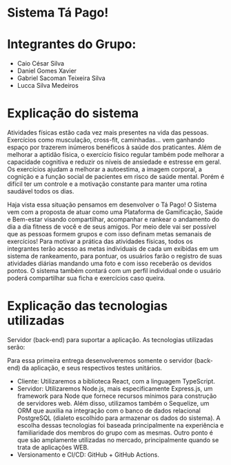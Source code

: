 # Sistema Tá Pago!

# Integrantes do Grupo:
- Caio César Silva
- Daniel Gomes Xavier
- Gabriel Sacoman Teixeira Silva
- Lucca Silva Medeiros

# Explicação do sistema
Atividades físicas estão cada vez mais presentes na vida das pessoas. Exercícios como musculação, cross-fit, caminhadas… vem ganhando espaço por trazerem inúmeros benéficos à saúde dos praticantes. Além de melhorar a aptidão física, o exercício físico regular também pode melhorar a capacidade cognitiva e reduzir os níveis de ansiedade e estresse em geral. Os exercícios ajudam a melhorar a autoestima, a imagem corporal, a cognição e a função social de pacientes em risco de saúde mental. Porém é difícil ter um controle e a motivação constante para manter uma rotina saudável todos os dias. 

Haja vista essa situação pensamos em desenvolver o Tá Pago! O Sistema vem com a proposta de atuar como uma Plataforma de Gamificação, Saúde e Bem-estar visando compartilhar, acompanhar e rankear o andamento do dia a dia fitness de você e de seus amigos. Por meio dele vai ser possível  que as pessoas formem grupos e com isso definam metas semanais de exercícios! Para motivar a prática das atividades físicas, todos os integrantes terão acesso as metas individuais de cada um exibidas em um sistema de rankeamento, para pontuar, os usuários farão o registro de suas atividades diárias mandando uma foto e com isso receberão os devidos pontos. O sistema também contará com um perfil individual onde o usuário poderá compartilhar sua ficha e exercícios caso queira.

# Explicação das tecnologias utilizadas
Servidor (back-end) para suportar a aplicação. As tecnologias utilizadas serão:

Para essa primeira entrega desenvolveremos somente o servidor (back-end) da aplicação, e seus respectivos testes unitários.

- Cliente: Utilizaremos a biblioteca React, com a linguagem TypeScript.
- Servidor: Utilizaremos Node.js, mais especificamente Express.js, um framework para Node que fornece recursos mínimos para construção de servidores web. Além disso, utilizamos também o Sequelize, um ORM que auxilia na integração com o banco de dados relacional PostgreSQL (dialeto escolhido para armazenar os dados do sistema). A escolha dessas tecnologias foi baseada principalmente na experiência e familiaridade dos membros do grupo com as mesmas. Outro ponto é que são amplamente utilizadas no mercado, principalmente quando se trata de aplicações WEB.
- Versionamento e CI/CD: GitHub + GitHub Actions.
